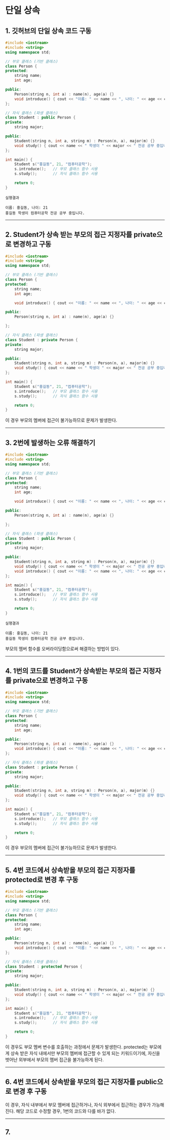 # 단일 상속
## 1. 깃허브의 단일 상속 코드 구동
```c++
#include <iostream>
#include <string>
using namespace std;

// 부모 클래스 (기반 클래스)
class Person {
protected:
    string name;
    int age;

public:
    Person(string n, int a) : name(n), age(a) {}
    void introduce() { cout << "이름: " << name << ", 나이: " << age << endl; }
};

// 자식 클래스 (파생 클래스)
class Student : public Person {
private:
    string major;

public:
    Student(string n, int a, string m) : Person(n, a), major(m) {}
    void study() { cout << name << " 학생이 " << major << " 전공 공부 중입니다." << endl; }
};

int main() {
    Student s("홍길동", 21, "컴퓨터공학");
    s.introduce();   // 부모 클래스 함수 사용
    s.study();       // 자식 클래스 함수 사용

    return 0;
}
```

```
실행결과

이름: 홍길동, 나이: 21
홍길동 학생이 컴퓨터공학 전공 공부 중입니다.
```


--- 
## 2. Student가 상속 받는 부모의 접근 지정자를 private으로 변경하고 구동
```c++
#include <iostream>
#include <string>
using namespace std;

// 부모 클래스 (기반 클래스)
class Person {
protected:
    string name;
    int age;

    void introduce() { cout << "이름: " << name << ", 나이: " << age << endl; }

public:
    Person(string n, int a) : name(n), age(a) {}

};

// 자식 클래스 (파생 클래스)
class Student : private Person {
private:
    string major;

public:
    Student(string n, int a, string m) : Person(n, a), major(m) {}
    void study() { cout << name << " 학생이 " << major << " 전공 공부 중입니다." << endl; }
};

int main() {
    Student s("홍길동", 21, "컴퓨터공학");
    s.introduce();   // 부모 클래스 함수 사용
    s.study();       // 자식 클래스 함수 사용

    return 0;
}
```
이 경우 부모의 멤버에 접근이 불가능하므로 문제가 발생한다.


---
## 3. 2번에 발생하는 오류 해결하기
```c++
#include <iostream>
#include <string>
using namespace std;

// 부모 클래스 (기반 클래스)
class Person {
protected:
    string name;
    int age;

    void introduce() { cout << "이름: " << name << ", 나이: " << age << endl; }

public:
    Person(string n, int a) : name(n), age(a) {}

};

// 자식 클래스 (파생 클래스)
class Student : public Person {
private:
    string major;

public:
    Student(string n, int a, string m) : Person(n, a), major(m) {}
    void study() { cout << name << " 학생이 " << major << " 전공 공부 중입니다." << endl; }
    void introduce() { cout << "이름: " << name << ", 나이: " << age << endl; }
};

int main() {
    Student s("홍길동", 21, "컴퓨터공학");
    s.introduce();   // 부모 클래스 함수 사용
    s.study();       // 자식 클래스 함수 사용

    return 0;
}
```

```
실행결과

이름: 홍길동, 나이: 21
홍길동 학생이 컴퓨터공학 전공 공부 중입니다.
```
부모의 멤버 함수를 오버라이딩함으로써 해결하는 방법이 있다.


---
## 4. 1번의 코드를 Student가 상속받는 부모의 접근 지정자를 private으로 변경하고 구동
```c++
#include <iostream>
#include <string>
using namespace std;

// 부모 클래스 (기반 클래스)
class Person {
protected:
    string name;
    int age;

public:
    Person(string n, int a) : name(n), age(a) {}
    void introduce() { cout << "이름: " << name << ", 나이: " << age << endl; }
};

// 자식 클래스 (파생 클래스)
class Student : private Person {
private:
    string major;

public:
    Student(string n, int a, string m) : Person(n, a), major(m) {}
    void study() { cout << name << " 학생이 " << major << " 전공 공부 중입니다." << endl; }
};

int main() {
    Student s("홍길동", 21, "컴퓨터공학");
    s.introduce();   // 부모 클래스 함수 사용
    s.study();       // 자식 클래스 함수 사용

    return 0;
}
```
이 경우 부모의 멤버에 접근이 불가능하므로 문제가 발생한다.


---
## 5. 4번 코드에서 상속받을 부모의 접근 지정자를 protected로 변경 후 구동
```c++
#include <iostream>
#include <string>
using namespace std;

// 부모 클래스 (기반 클래스)
class Person {
protected:
    string name;
    int age;

public:
    Person(string n, int a) : name(n), age(a) {}
    void introduce() { cout << "이름: " << name << ", 나이: " << age << endl; }
};

// 자식 클래스 (파생 클래스)
class Student : protected Person {
private:
    string major;

public:
    Student(string n, int a, string m) : Person(n, a), major(m) {}
    void study() { cout << name << " 학생이 " << major << " 전공 공부 중입니다." << endl; }
};

int main() {
    Student s("홍길동", 21, "컴퓨터공학");
    s.introduce();   // 부모 클래스 함수 사용
    s.study();       // 자식 클래스 함수 사용

    return 0;
}
```
이 경우도 부모 멤버 변수를 호출하는 과정에서 문제가 발생한다.
protected는 부모에게 상속 받은 자식 내에서만 부모의 멤버에 접근할 수 있게 되는 키워드이기에, 자신을 벗어난 외부에서 부모의 멤버 접근을 불가능하게 된다.


---
## 6. 4번 코드에서 상속받을 부모의 접근 지정자를 public으로 변경 후 구동
이 경우, 자식 내부에서 부모 멤버에 접근하거나, 자식 외부에서 접근하는 경우가 가능해진다.
해당 코드로 수정할 경우, 1번의 코드와 다를 바가 없다.


---
## 7. 
